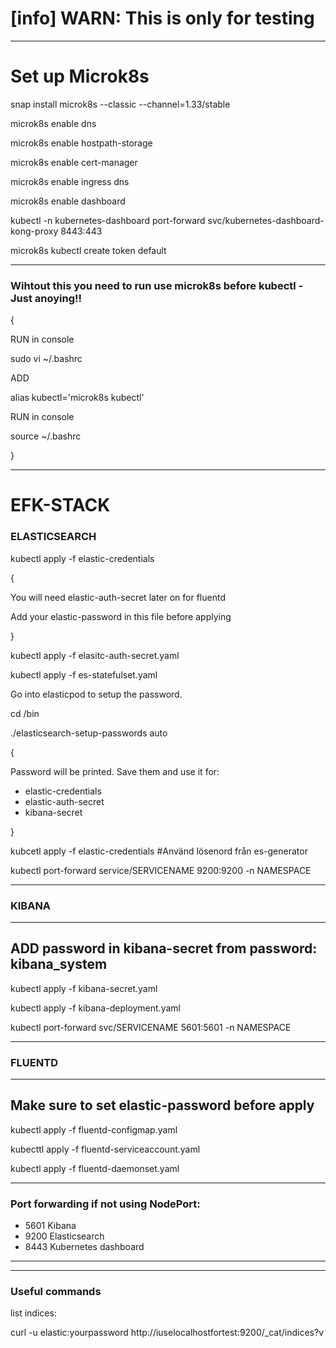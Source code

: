 [info] WARN: This is only for testing 
====================
----------------------------------------------------------------------------------------
Set up Microk8s
=============================
snap install microk8s --classic --channel=1.33/stable

microk8s enable dns

microk8s enable hostpath-storage

microk8s enable cert-manager

microk8s enable ingress dns

microk8s enable dashboard

kubectl -n kubernetes-dashboard port-forward svc/kubernetes-dashboard-kong-proxy 8443:443

microk8s kubectl create token default

----------------------------------------------------------------------------------------
### Wihtout this you need to run use microk8s before kubectl - Just anoying!!

{

RUN in console

sudo vi ~/.bashrc

ADD

alias kubectl='microk8s kubectl' 

RUN in console

source ~/.bashrc

}

----------------------------------------------------------------------------------------

EFK-STACK
====================

### ELASTICSEARCH

kubectl apply -f elastic-credentials

{

You will need elastic-auth-secret later on for fluentd

Add your elastic-password in this file before applying

}

kubectl apply -f elasitc-auth-secret.yaml

kubectl apply -f es-statefulset.yaml

Go into elasticpod to setup the password.

cd /bin

./elasticsearch-setup-passwords auto

{

Password will be printed. Save them and use it for:

- elastic-credentials
- elastic-auth-secret
- kibana-secret

}

kubcetl apply -f elastic-credentials #Använd lösenord från es-generator

kubectl port-forward service/SERVICENAME 9200:9200 -n NAMESPACE



----------------------------------------------------------------------------------------
### KIBANA

----------------------------------------------------------------------------------------
ADD password in kibana-secret from password: kibana_system
----------------------------------------------------------------------------------------

kubectl apply -f kibana-secret.yaml

kubectl apply -f kibana-deployment.yaml

kubectl port-forward svc/SERVICENAME 5601:5601 -n NAMESPACE

----------------------------------------------------------------------------------------

### FLUENTD

----------------------------------------------------------------------------------------
Make sure to set elastic-password before apply
----------------------------------------------------------------------------------------

kubectl apply -f fluentd-configmap.yaml

kubecttl apply -f fluentd-serviceaccount.yaml
 
kubectl apply -f fluentd-daemonset.yaml

----------------------------------------------------------------------------------------
### Port forwarding if not using NodePort:

- 5601   Kibana 
- 9200   Elasticsearch 
- 8443   Kubernetes dashboard

----------------------------------------------------------------------------------------
---------------------------------------------------------------------------------------

### Useful commands

list indices:

curl -u elastic:yourpassword http://iuselocalhostfortest:9200/_cat/indices?v






 

